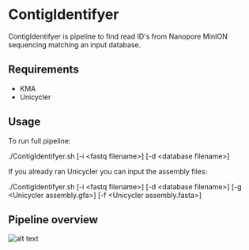 # ContigIdentifyer

ContigIdentifyer is pipeline to find read ID's from Nanopore MinION sequencing matching an input database. 

## Requirements

- KMA
- Unicycler

## Usage

To run full pipeline:

./ContigIdentifyer.sh [-i \<fastq filename\>] [-d \<database filename\>]

If you already ran Unicycler you can input the assembly files:

./ContigIdentifyer.sh [-i \<fastq filename\>] [-d \<database filename\>] [-g \<Unicycler assembly.gfa\>] [-f \<Unicycler assembly.fasta\>]

## Pipeline overview

![alt text](https://github.com/catrinehom/ContigIdentifyer/blob/master/SSI_pipeline_overview.png)
